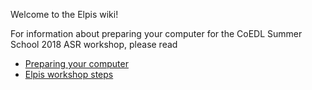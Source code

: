 Welcome to the Elpis wiki!

For information about preparing your computer for the CoEDL Summer School 2018 ASR workshop, please read

- [Preparing your computer](2018-summer-workshop-preparation.md)
- [Elpis workshop steps](2018-summer-workshop-elpis-steps.md)


